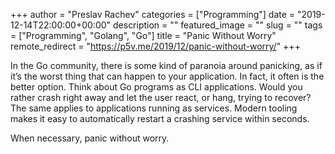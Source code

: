 +++
author = "Preslav Rachev"
categories = ["Programming"]
date = "2019-12-14T22:00:00+00:00"
description = ""
featured_image = ""
slug = ""
tags = ["Programming", "Golang", "Go"]
title = "Panic Without Worry"
remote_redirect = "https://p5v.me/2019/12/panic-without-worry/"
+++

In the Go community, there is some kind of paranoia around panicking, as if it’s the worst thing that can happen to your application. In fact, it often is the better option. Think about Go programs as CLI applications. Would you rather crash right away and let the user react, or hang, trying to recover? The same applies to applications running as services. Modern tooling makes it easy to automatically restart a crashing service within seconds.

When necessary, panic without worry.
